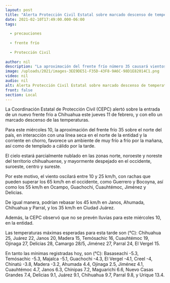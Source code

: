 ```yaml
---
layout: post
title: "Alerta Protección Civil Estatal sobre marcado descenso de temperatura este jueves 11"
date: 2021-02-10T17:49:00.000-06:00
tags:
  
  - precauciones
  
  - frente frío
  
  - Protección Civil
  
author: nil
description: "La aproximación del frente frío número 35 causará vientos hasta por encima de 65 km/h en municipios del occidente de la entidad, informa la dependencia"
image: /uploads/2021/images-3EE9DE51-F35D-43F8-9A6C-98D1E82014C1.png
video: nil
audio: nil
alt: Alerta Protección Civil Estatal sobre marcado descenso de temperatura este jueves 11
front: false
section: Local
---
```


La Coordinación Estatal de Protección Civil (CEPC) alertó sobre la entrada de un nuevo frente frío a Chihuahua este jueves 11 de febrero, y con ello un marcado descenso de las temperaturas.

Para este miércoles 10, la aproximación del frente frío 35 sobre el norte del país, en interacción con una línea seca en el norte de la entidad y la corriente en chorro, favorece un ambiente de muy frío a frío por la mañana, así como de templado a cálido por la tarde.

El cielo estará parcialmente nublado en las zonas norte, noroeste y noreste del territorio chihuahuense, y mayormente despejado en el occidente, suroeste, centro y sureste.

Por este motivo, el viento oscilará entre 10 y 25 km/h, con rachas que pueden superar los 65 km/h en el occidente, como Guerrero y Bocoyna, así como los 55 km/h en Ocampo, Guachochi, Cuauhtémoc, Jiménez y Delicias.

De igual manera, podrían rebasar los 45 km/h en Janos, Ahumada, Chihuahua y Parral, y los 35 km/h en Ciudad Juárez.

Además, la CEPC observó que no se prevén lluvias para este miércoles 10, en la entidad.

Las temperaturas máximas esperadas para esta tarde son (°C): Chihuahua 25, Juárez 22, Janos 20, Madera 15, Temósachic 16, Cuauhtémoc 19, Ojinaga 27, Delicias 28, Camargo 28/5, Jiménez 27, Parral 24, El Vergel 15.

En tanto las mínimas registradas hoy, son (°C): Basaseachi -5.3, Temósachic -5.3, Majalca -5.1, Guachochi -4.3, El Vergel -4.1, Creel -4, Chinatú -3.8, Madera -3.2, Ahumada 4.4, Ojinaga 2.5, Jiménez 4.1, Cuauhtémoc 4.7, Janos 6.3, Chínipas 7.2, Maguarichi 6.6, Nuevo Casas Grandes 7.4, Delicias 9.1, Juárez 9.1, Chihuahua 9.7, Parral 9.8, y Urique 13.4.